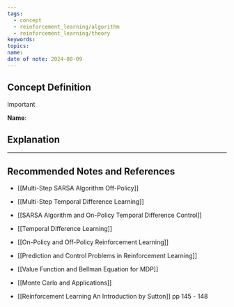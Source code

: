 ```yaml
---
tags:
  - concept
  - reinforcement_learning/algorithm
  - reinforcement_learning/theory
keywords: 
topics: 
name: 
date of note: 2024-08-09
---
```


## Concept Definition

>[!important]
>**Name**: 



## Explanation





-----------
##  Recommended Notes and References

- [[Multi-Step SARSA Algorithm Off-Policy]]
- [[Multi-Step Temporal Difference Learning]]

- [[SARSA Algorithm and On-Policy Temporal Difference Control]]
- [[Temporal Difference Learning]]


- [[On-Policy and Off-Policy Reinforcement Learning]]
- [[Prediction and Control Problems in Reinforcement Learning]]
- [[Value Function and Bellman Equation for MDP]]
- [[Monte Carlo and Applications]]

- [[Reinforcement Learning An Introduction by Sutton]] pp 145 - 148